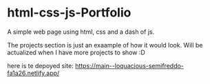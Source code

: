 # html-css-js-Portfolio

A simple web page using html, css and a dash of js. 

The projects section is just an exaample of how it would look. Will be actualized when I have more projects to show :D

here is te depoyed site: 
https://main--loquacious-semifreddo-fa1a26.netlify.app/

